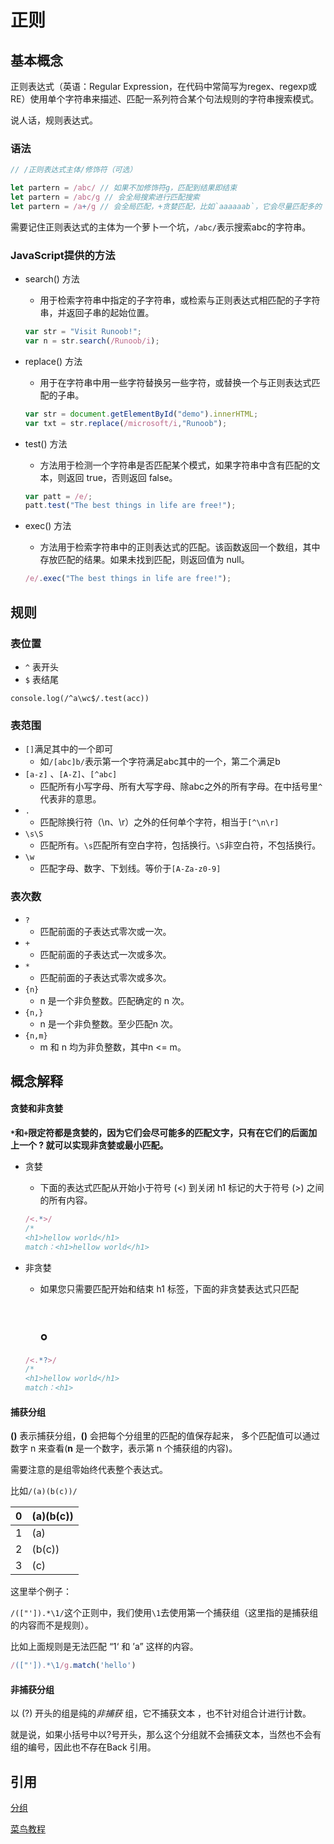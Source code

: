 # 正则

## 基本概念

正则表达式（英语：Regular Expression，在代码中常简写为regex、regexp或RE）使用单个字符串来描述、匹配一系列符合某个句法规则的字符串搜索模式。

说人话，规则表达式。



### 语法

```javascript
// /正则表达式主体/修饰符（可选）

let partern = /abc/ // 如果不加修饰符g，匹配到结果即结束
let partern = /abc/g // 会全局搜索进行匹配搜索
let partern = /a+/g // 会全局匹配，+贪婪匹配，比如`aaaaaab`，它会尽量匹配多的
```

需要记住正则表达式的主体为一个萝卜一个坑，`/abc/`表示搜索abc的字符串。



### JavaScript提供的方法

- search() 方法

  - 用于检索字符串中指定的子字符串，或检索与正则表达式相匹配的子字符串，并返回子串的起始位置。

  ```javascript
  var str = "Visit Runoob!"; 
  var n = str.search(/Runoob/i);
  ```

  

- replace() 方法

  - 用于在字符串中用一些字符替换另一些字符，或替换一个与正则表达式匹配的子串。

  ```javascript
  var str = document.getElementById("demo").innerHTML; 
  var txt = str.replace(/microsoft/i,"Runoob");
  ```

  

- test() 方法

  - 方法用于检测一个字符串是否匹配某个模式，如果字符串中含有匹配的文本，则返回 true，否则返回 false。

  ```javascript
  var patt = /e/;
  patt.test("The best things in life are free!");
  ```

  

- exec() 方法

  - 方法用于检索字符串中的正则表达式的匹配。该函数返回一个数组，其中存放匹配的结果。如果未找到匹配，则返回值为 null。

  ```javascript
  /e/.exec("The best things in life are free!");
  ```



## 规则

### 表位置

- `^` 表开头
- `$` 表结尾

```
console.log(/^a\wc$/.test(acc))
```

### 表范围

- `[]`满足其中的一个即可
  - 如`/[abc]b/`表示第一个字符满足abc其中的一个，第二个满足b
- `[a-z]` 、`[A-Z]`、`[^abc]`
  - 匹配所有小写字母、所有大写字母、除abc之外的所有字母。在中括号里`^`代表非的意思。
- `.`
  - 匹配除换行符（\n、\r）之外的任何单个字符，相当于`[^\n\r]`
- `\s\S`
  - 匹配所有。`\s`匹配所有空白字符，包括换行。`\S`非空白符，不包括换行。
- `\w`
  - 匹配字母、数字、下划线。等价于`[A-Za-z0-9]`

### 表次数

- `?`
  - 匹配前面的子表达式零次或一次。
- `+`
  - 匹配前面的子表达式一次或多次。
- `*`
  - 匹配前面的子表达式零次或多次。
- `{n}`
  - n 是一个非负整数。匹配确定的 n 次。
- `{n,}`
  -  n 是一个非负整数。至少匹配n 次。
- `{n,m}`
  - m 和 n 均为非负整数，其中n <= m。

## 概念解释

#### 贪婪和非贪婪

**`*`和`+`限定符都是贪婪的，因为它们会尽可能多的匹配文字，只有在它们的后面加上一个 ? 就可以实现非贪婪或最小匹配。**

- 贪婪

  - 下面的表达式匹配从开始小于符号 (<) 到关闭 h1 标记的大于符号 (>) 之间的所有内容。

  ```javascript
  /<.*>/
  /*
  <h1>hellow world</h1> 
  match：<h1>hellow world</h1> 
  ```

  

- 非贪婪

  - 如果您只需要匹配开始和结束 h1 标签，下面的非贪婪表达式只匹配 <h1>。

  ```javascript
  /<.*?>/
  /*
  <h1>hellow world</h1> 
  match：<h1>
  ```



#### 捕获分组

**()** 表示捕获分组，**()** 会把每个分组里的匹配的值保存起来， 多个匹配值可以通过数字 n 来查看(**n** 是一个数字，表示第 n 个捕获组的内容)。

需要注意的是组零始终代表整个表达式。

比如`/(a)(b(c))/`

| 0    | (a)(b(c)) |
| ---- | --------- |
| 1    | (a)       |
| 2    | (b(c))    |
| 3    | (c)       |

这里举个例子：

`/(["']).*\1/`这个正则中，我们使用`\1`去使用第一个捕获组（这里指的是捕获组的内容而不是规则）。

比如上面规则是无法匹配 “1‘ 和 ’a” 这样的内容。

```javascript
/(["']).*\1/g.match('hello')
```

#### 非捕获分组

以 (?) 开头的组是纯的*非捕获* 组，它不捕获文本 ，也不针对组合计进行计数。

就是说，如果小括号中以?号开头，那么这个分组就不会捕获文本，当然也不会有组的编号，因此也不存在Back 引用。



## 引用

[分组](https://www.cnblogs.com/zhaoshujie/p/10103315.html)

[菜鸟教程](https://www.runoob.com/regexp/regexp-syntax.html)

